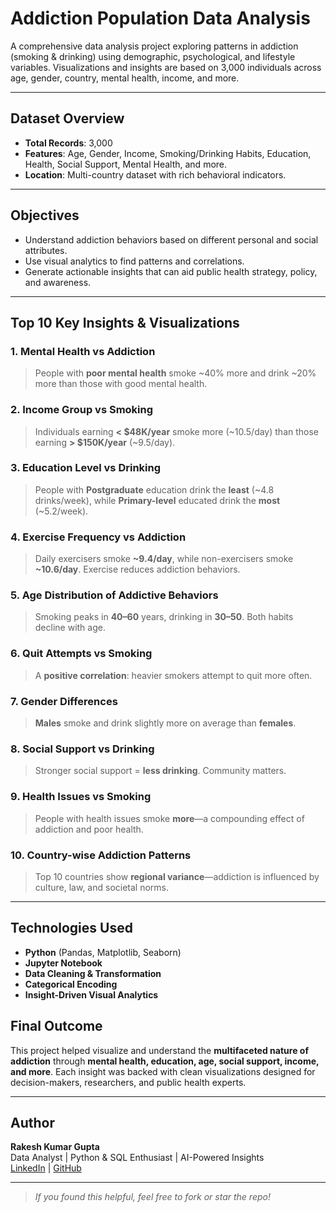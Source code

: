 
#  Addiction Population Data Analysis 

A comprehensive data analysis project exploring patterns in addiction (smoking & drinking) using demographic, psychological, and lifestyle variables. Visualizations and insights are based on 3,000 individuals across age, gender, country, mental health, income, and more.

---

##  Dataset Overview

-  **Total Records**: 3,000
-  **Features**: Age, Gender, Income, Smoking/Drinking Habits, Education, Health, Social Support, Mental Health, and more.
-  **Location**: Multi-country dataset with rich behavioral indicators.

---

##  Objectives

- Understand addiction behaviors based on different personal and social attributes.
- Use visual analytics to find patterns and correlations.
- Generate actionable insights that can aid public health strategy, policy, and awareness.

---

##    Top 10 Key Insights & Visualizations

### 1.  Mental Health vs Addiction
> People with **poor mental health** smoke ~40% more and drink ~20% more than those with good mental health.

### 2.  Income Group vs Smoking
> Individuals earning **< $48K/year** smoke more (~10.5/day) than those earning **> $150K/year** (~9.5/day).

### 3.  Education Level vs Drinking
> People with **Postgraduate** education drink the **least** (~4.8 drinks/week), while **Primary-level** educated drink the **most** (~5.2/week).

### 4.  Exercise Frequency vs Addiction
> Daily exercisers smoke **~9.4/day**, while non-exercisers smoke **~10.6/day**. Exercise reduces addiction behaviors.

### 5.  Age Distribution of Addictive Behaviors
> Smoking peaks in **40–60** years, drinking in **30–50**. Both habits decline with age.

### 6. Quit Attempts vs Smoking
> A **positive correlation**: heavier smokers attempt to quit more often.

### 7.  Gender Differences
> **Males** smoke and drink slightly more on average than **females**.

### 8.  Social Support vs Drinking
> Stronger social support = **less drinking**. Community matters.

### 9.  Health Issues vs Smoking
> People with health issues smoke **more**—a compounding effect of addiction and poor health.

### 10.  Country-wise Addiction Patterns
> Top 10 countries show **regional variance**—addiction is influenced by culture, law, and societal norms.

---

##  Technologies Used

- **Python** (Pandas, Matplotlib, Seaborn)
- **Jupyter Notebook**
- **Data Cleaning & Transformation**
- **Categorical Encoding**
- **Insight-Driven Visual Analytics**


##  Final Outcome

This project helped visualize and understand the **multifaceted nature of addiction** through **mental health, education, age, social support, income, and more**. Each insight was backed with clean visualizations designed for decision-makers, researchers, and public health experts.

---

##  Author

**Rakesh Kumar Gupta**  
Data Analyst | Python & SQL Enthusiast | AI-Powered Insights  
 [LinkedIn](https://www.linkedin.com/in/rakeshgupta) |  [GitHub](https://github.com/Rkg721)

---

>  _If you found this helpful, feel free to fork or star the repo!_



